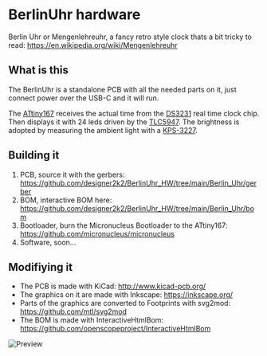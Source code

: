 # BerlinUhr hardware
Berlin Uhr or Mengenlehreuhr, a fancy retro style clock thats a bit tricky to read: https://en.wikipedia.org/wiki/Mengenlehreuhr

## What is this

The BerlinUhr is a standalone PCB with all the needed parts on it, just connect power over the USB-C and it will run.

The [ATtiny167](https://www.microchip.com/ATtiny167) receives the actual time from the [DS3231](https://www.maximintegrated.com/en/products/analog/real-time-clocks/DS3231M.html) real time clock chip. Then displays it with 24 leds driven by the [TLC5947](https://www.ti.com/product/TLC5947). The brightness is adopted by measuring the ambient light with a [KPS-3227](https://www.kingbright.com/attachments/file/psearch/000/00/watermark00/KPS-3227SP1C(Ver.9).pdf). 

## Building it

1. PCB, source it with the gerbers: https://github.com/designer2k2/BerlinUhr_HW/tree/main/Berlin_Uhr/gerber
2. BOM, interactive BOM here: https://github.com/designer2k2/BerlinUhr_HW/tree/main/Berlin_Uhr/bom
3. Bootloader, burn the Micronucleus Bootloader to the ATtiny167: https://github.com/micronucleus/micronucleus
4. Software, soon...

## Modifiying it

- The PCB is made with KiCad: http://www.kicad-pcb.org/
- The graphics on it are made with Inkscape: https://inkscape.org/
- Parts of the graphics are converted to Footprints with svg2mod: https://github.com/mtl/svg2mod
- The BOM is made with InteractiveHtmlBom: https://github.com/openscopeproject/InteractiveHtmlBom

![Preview](https://user-images.githubusercontent.com/1591573/142769529-5a30a746-61aa-49ff-9e78-8e52ba1644e3.png)

